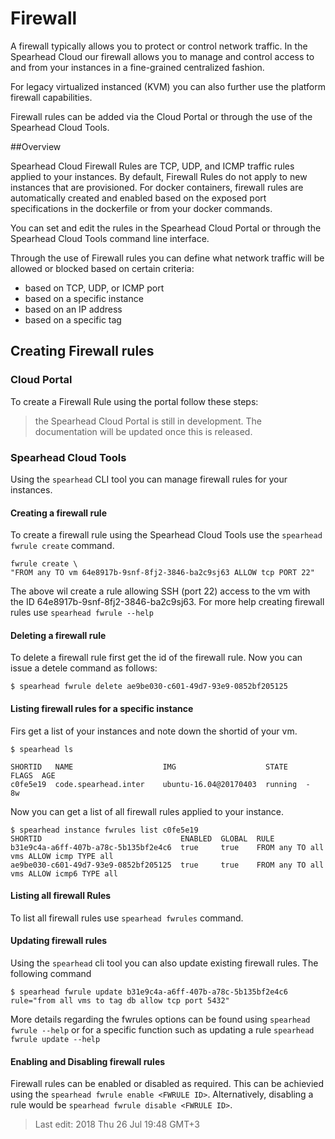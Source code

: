 # Firewall
A firewall typically allows you to protect or control network traffic. In the Spearhead Cloud our firewall allows you to manage and control access to and from your instances in a fine-grained centralized fashion.

For legacy virtualized instanced (KVM) you can also further use the platform firewall capabilities.

Firewall rules can be added via the Cloud Portal or through the use of the Spearhead Cloud Tools.

##Overview

Spearhead Cloud Firewall Rules are TCP, UDP, and ICMP traffic rules applied to your instances. By default, Firewall Rules do not apply to new instances that are provisioned. For docker containers, firewall rules are automatically created and enabled based on the exposed port specifications in the dockerfile or from your docker commands.

You can set and edit the rules in the Spearhead Cloud Portal or through the Spearhead Cloud Tools command line interface.

Through the use of Firewall rules you can define what network traffic will be allowed or blocked based on certain criteria:

* based on TCP, UDP, or ICMP port
* based on a specific instance
* based on an IP address
* based on a specific tag

## Creating Firewall rules

### Cloud Portal
To create a Firewall Rule using the portal follow these steps:

> the Spearhead Cloud Portal is still in development. The documentation will be updated once this is released.

### Spearhead Cloud Tools
Using the ```spearhead``` CLI tool you can manage firewall rules for your instances.

#### Creating a firewall rule
To create a firewall rule using the Spearhead Cloud Tools use the ```spearhead fwrule create``` command.

```
fwrule create \
"FROM any TO vm 64e8917b-9snf-8fj2-3846-ba2c9sj63 ALLOW tcp PORT 22"
```

The above wil create a rule allowing SSH (port 22) access to the vm with the ID 64e8917b-9snf-8fj2-3846-ba2c9sj63. For more help creating firewall rules use ```spearhead fwrule --help```

#### Deleting a firewall rule
To delete a firewall rule first get the id of the firewall rule. Now you can issue a detele command as follows:

````
$ spearhead fwrule delete ae9be030-c601-49d7-93e9-0852bf205125
````

#### Listing firewall rules for a specific instance
Firs get a list of your instances and note down the shortid of your vm.

```
$ spearhead ls

SHORTID   NAME                    IMG                    STATE    FLAGS  AGE
c0fe5e19  code.spearhead.inter    ubuntu-16.04@20170403  running  -      8w
```

Now you can get a list of all firewall rules applied to your instance.

```
$ spearhead instance fwrules list c0fe5e19
SHORTID                               ENABLED  GLOBAL  RULE
b31e9c4a-a6ff-407b-a78c-5b135bf2e4c6  true     true    FROM any TO all vms ALLOW icmp TYPE all
ae9be030-c601-49d7-93e9-0852bf205125  true     true    FROM any TO all vms ALLOW icmp6 TYPE all

```

#### Listing all firewall Rules
To list all firewall rules use ```spearhead fwrules``` command.

#### Updating firewall rules
Using the ```spearhead``` cli tool you can also update existing firewall rules. The following command

```
$ spearhead fwrule update b31e9c4a-a6ff-407b-a78c-5b135bf2e4c6 rule="from all vms to tag db allow tcp port 5432"
```

More details regarding the fwrules options can be found using ```spearhead fwrule --help``` or for a specific function such as updating a rule ```spearhead fwrule update --help```

#### Enabling and Disabling firewall rules
Firewall rules can be enabled or disabled as required. This can be achievied using the ```spearhead fwrule enable <FWRULE ID>```. Alternatively, disabling a rule would be ```spearhead fwrule disable <FWRULE ID>```.

> Last edit: 2018 Thu 26 Jul 19:48 GMT+3 